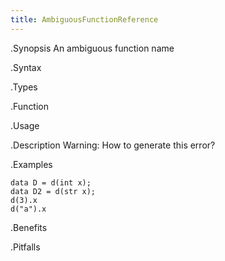 ```yaml
---
title: AmbiguousFunctionReference
---
```


.Synopsis
An ambiguous function name

.Syntax

.Types

.Function
       
.Usage

.Description
Warning: How to generate this error? 

.Examples
```rascal-shell
data D = d(int x);
data D2 = d(str x);
d(3).x
d("a").x
```

.Benefits

.Pitfalls

